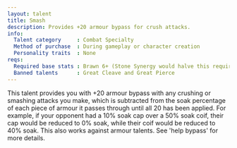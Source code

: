 ```yaml
---
layout: talent
title: Smash
description: Provides +20 armour bypass for crush attacks.
info:
  Talent category     : Combat Specialty
  Method of purchase  : During gameplay or character creation
  Personality traits  : None
reqs:
  Required base stats : Brawn 6+ (Stone Synergy would halve this requirement)
  Banned talents      : Great Cleave and Great Pierce
---
```


This talent provides you with +20 armour bypass with any crushing or smashing attacks you make, which is subtracted from the soak percentage of each piece of armour it passes through until all 20 has been applied. For example, if your opponent had a 10% soak cap over a 50% soak coif, their cap would be reduced to 0% soak, while their coif would be reduced to 40% soak. This also works against armour talents. See 'help bypass' for more details.